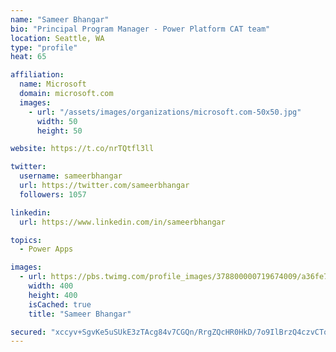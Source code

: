 ```yaml
---
name: "Sameer Bhangar"
bio: "Principal Program Manager - Power Platform CAT team"
location: Seattle, WA
type: "profile"
heat: 65

affiliation:
  name: Microsoft
  domain: microsoft.com
  images:
    - url: "/assets/images/organizations/microsoft.com-50x50.jpg"
      width: 50
      height: 50

website: https://t.co/nrTQtfl3ll

twitter:
  username: sameerbhangar
  url: https://twitter.com/sameerbhangar
  followers: 1057

linkedin:
  url: https://www.linkedin.com/in/sameerbhangar

topics:
  - Power Apps

images:
  - url: https://pbs.twimg.com/profile_images/378800000719674009/a36fe7ddfab1778b76e5793772e43798_400x400.jpeg
    width: 400
    height: 400
    isCached: true
    title: "Sameer Bhangar"

secured: "xccyv+SgvKe5uSUkE3zTAcg84v7CGQn/RrgZQcHR0HkD/7o9IlBrzQ4czvCTqCKrtj23Mk45k7WcuhRnS/cASDJeDLTpyreDg53QrUQ4+TFzxni6P1DvkJeRz0gBsI+Ssic0ZyEHxWUCJDBQcYwLQWD+4WNRn5EWmldrTHXcUvWGN76IoiMdH6JDuAb+91je6IhM44TQd1d/U+S2Hbo6a8u1RZx7JALjJHdnSXMqkFX0F1bqnJ1BdBWMt3voCvgr/c5HOqflbTcpCxvwtJW7bvIh2PMD9kNX7Iub94JfZ5EZnxElBLg7FgnvFdqrtFy+53Jwy3lXowQzUli41nEMKx/iypfrb5HOcXPK096xuyeSRspK6hWBe5zqiT+je0ZmBXoHUFw2APnoalrDrZncE0+8b7geZXBfTu7FgH6n6AM=;EUkW0SmPIXVSAb2ORs3SDQ=="
---
```


